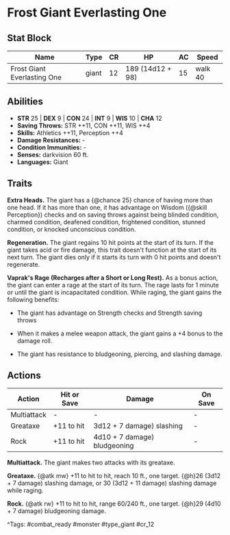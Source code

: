 # Frost Giant Everlasting One

## Stat Block

| Name | Type | CR | HP | AC | Speed |
|------|------|----|----|----|-------|
| Frost Giant Everlasting One | giant | 12 | 189 (14d12 + 98) | 15 | walk 40 |

## Abilities

- **STR** 25 | **DEX** 9 | **CON** 24 | **INT** 9 | **WIS** 10 | **CHA** 12
- **Saving Throws:** STR ++11, CON ++11, WIS ++4  
- **Skills:** Athletics ++11, Perception ++4  
- **Damage Resistances:** -  
- **Condition Immunities:** -  
- **Senses:** darkvision 60 ft.  
- **Languages:** Giant

## Traits

**Extra Heads.** The giant has a {@chance 25} chance of having more than one head. If it has more than one, it has advantage on Wisdom ({@skill Perception}) checks and on saving throws against being blinded condition, charmed condition, deafened condition, frightened condition, stunned condition, or knocked unconscious condition.

**Regeneration.** The giant regains 10 hit points at the start of its turn. If the giant takes acid or fire damage, this trait doesn't function at the start of its next turn. The giant dies only if it starts its turn with 0 hit points and doesn't regenerate.

**Vaprak's Rage (Recharges after a Short or Long Rest).** As a bonus action, the giant can enter a rage at the start of its turn. The rage lasts for 1 minute or until the giant is incapacitated condition. While raging, the giant gains the following benefits:

- The giant has advantage on Strength checks and Strength saving throws

- When it makes a melee weapon attack, the giant gains a +4 bonus to the damage roll.

- The giant has resistance to bludgeoning, piercing, and slashing damage.


## Actions

| Action | Hit or Save | Damage | On Save |
|--------|--------------|--------|----------|
| Multiattack | - | - | - |
| Greataxe | +11 to hit | 3d12 + 7 damage) slashing | - |
| Rock | +11 to hit | 4d10 + 7 damage) bludgeoning | - |

**Multiattack.** The giant makes two attacks with its greataxe.

**Greataxe.** {@atk mw} +11 to hit to hit, reach 10 ft., one target. {@h}26 (3d12 + 7 damage) slashing damage, or 30 (3d12 + 11 damage) slashing damage while raging.

**Rock.** {@atk rw} +11 to hit to hit, range 60/240 ft., one target. {@h}29 (4d10 + 7 damage) bludgeoning damage.


^Tags: #combat_ready #monster #type_giant #cr_12
